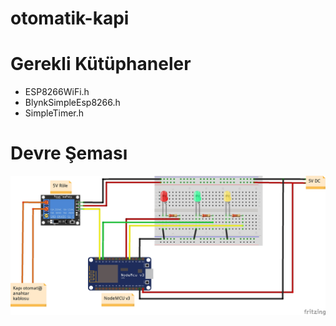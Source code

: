 # otomatik-kapi
# Gerekli Kütüphaneler
- ESP8266WiFi.h
- BlynkSimpleEsp8266.h
- SimpleTimer.h
# Devre Şeması
![sema](https://raw.githubusercontent.com/gazi-dis/otomatik-kapi/master/fritzing_sema.jpg)
